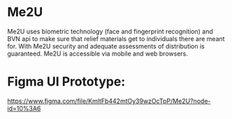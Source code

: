 # Me2U
Me2U uses biometric technology (face and fingerprint recognition) and BVN api to make sure that relief materials get to individuals there are meant for. With Me2U security and adequate assessments of distribution is guaranteed. Me2U is accessible via mobile and web browsers.



# Figma UI Prototype:
https://www.figma.com/file/KmltFb442mtOy39wzOcTpP/Me2U?node-id=10%3A6
